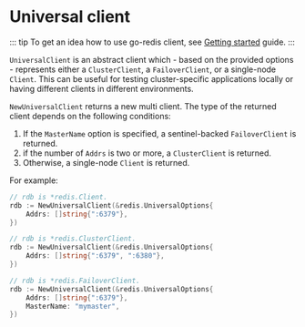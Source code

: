 # Universal client

<!-- prettier-ignore -->
::: tip
To get an idea how to use go-redis client, see [Getting started](server.md) guide.
:::

`UniversalClient` is an abstract client which - based on the provided options - represents either a
`ClusterClient`, a `FailoverClient`, or a single-node `Client`. This can be useful for testing
cluster-specific applications locally or having different clients in different environments.

`NewUniversalClient` returns a new multi client. The type of the returned client depends on the
following conditions:

1.  If the `MasterName` option is specified, a sentinel-backed `FailoverClient` is returned.
2.  if the number of `Addrs` is two or more, a `ClusterClient` is returned.
3.  Otherwise, a single-node `Client` is returned.

For example:

```go
// rdb is *redis.Client.
rdb := NewUniversalClient(&redis.UniversalOptions{
    Addrs: []string{":6379"},
})

// rdb is *redis.ClusterClient.
rdb := NewUniversalClient(&redis.UniversalOptions{
    Addrs: []string{":6379", ":6380"},
})

// rdb is *redis.FailoverClient.
rdb := NewUniversalClient(&redis.UniversalOptions{
    Addrs: []string{":6379"},
    MasterName: "mymaster",
})
```
